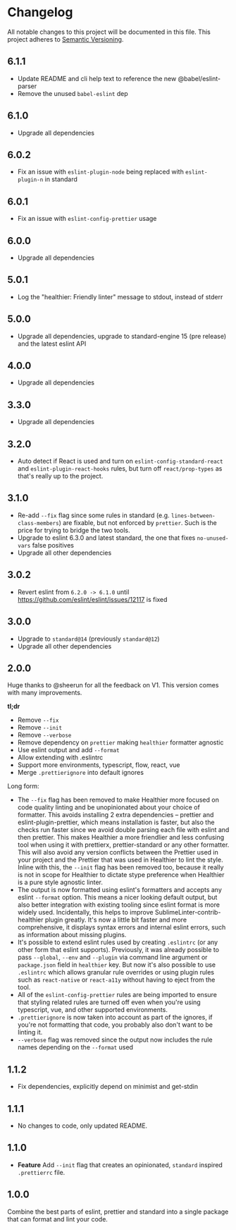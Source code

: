 # Changelog

All notable changes to this project will be documented in this file.
This project adheres to [Semantic Versioning](http://semver.org/).

## 6.1.1

- Update README and cli help text to reference the new @babel/eslint-parser
- Remove the unused `babel-eslint` dep

## 6.1.0

- Upgrade all dependencies

## 6.0.2

- Fix an issue with `eslint-plugin-node` being replaced with `eslint-plugin-n` in standard

## 6.0.1

- Fix an issue with `eslint-config-prettier` usage

## 6.0.0

- Upgrade all dependencies

## 5.0.1

- Log the "healthier: Friendly linter" message to stdout, instead of stderr

## 5.0.0

- Upgrade all dependencies, upgrade to standard-engine 15 (pre release) and the latest eslint API

## 4.0.0

- Upgrade all dependencies

## 3.3.0

- Upgrade all dependencies

## 3.2.0

- Auto detect if React is used and turn on `eslint-config-standard-react` and `eslint-plugin-react-hooks` rules, but turn off `react/prop-types` as that's really up to the project.

## 3.1.0

- Re-add `--fix` flag since some rules in standard (e.g. `lines-between-class-members`) are fixable, but not enforced by `prettier`. Such is the price for trying to bridge the two tools.
- Upgrade to eslint 6.3.0 and latest standard, the one that fixes `no-unused-vars` false positives
- Upgrade all other dependencies

## 3.0.2

- Revert eslint from `6.2.0 -> 6.1.0` until https://github.com/eslint/eslint/issues/12117 is fixed

## 3.0.0

- Upgrade to `standard@14` (previously `standard@12`)
- Upgrade all other dependencies

## 2.0.0

Huge thanks to @sheerun for all the feedback on V1. This version comes with many improvements.

**tl;dr**

- Remove `--fix`
- Remove `--init`
- Remove `--verbose`
- Remove dependency on `prettier` making `healthier` formatter agnostic
- Use eslint output and add `--format`
- Allow extending with .eslintrc
- Support more environments, typescript, flow, react, vue
- Merge `.prettierignore` into default ignores

Long form:

- The `--fix` flag has been removed to make Healthier more focused on code quality linting and be unopinionated about your choice of formatter. This avoids installing 2 extra dependencies – prettier and eslint-plugin-prettier, which means installation is faster, but also the checks run faster since we avoid double parsing each file with eslint and then prettier. This makes Healthier a more friendlier and less confusing tool when using it with prettierx, prettier-standard or any other formatter. This will also avoid any version conflicts between the Prettier used in your project and the Prettier that was used in Healthier to lint the style. Inline with this, the `--init` flag has been removed too, because it really is not in scope for Healthier to dictate stype preference when Healthier is a pure style agnostic linter.
- The output is now formatted using eslint's formatters and accepts any eslint `--format` option. This means a nicer looking default output, but also better integration with existing tooling since eslint format is more widely used. Incidentally, this helps to improve SublimeLinter-contrib-healthier plugin greatly. It's now a little bit faster and more comprehensive, it displays syntax errors and internal eslint errors, such as information about missing plugins.
- It's possible to extend eslint rules used by creating `.eslintrc` (or any other form that eslint supports). Previously, it was already possible to pass `--global`, `--env` and `--plugin` via command line argument or `package.json` field in `healthier` key. But now it's also possible to use `.eslintrc` which allows granular rule overrides or using plugin rules such as `react-native` or `react-a11y` without having to eject from the tool.
- All of the `eslint-config-prettier` rules are being imported to ensure that styling related rules are turned off even when you're using typescript, vue, and other supported environments.
- `.prettierignore` is now taken into account as part of the ignores, if you're not formatting that code, you probably also don't want to be linting it.
- `--verbose` flag was removed since the output now includes the rule names depending on the `--format` used

## 1.1.2

- Fix dependencies, explicitly depend on minimist and get-stdin

## 1.1.1

- No changes to code, only updated README.

## 1.1.0

- **Feature** Add `--init` flag that creates an opinionated, `standard` inspired `.prettierrc` file.

## 1.0.0

Combine the best parts of eslint, prettier and standard into a single package that can format and lint your code.

